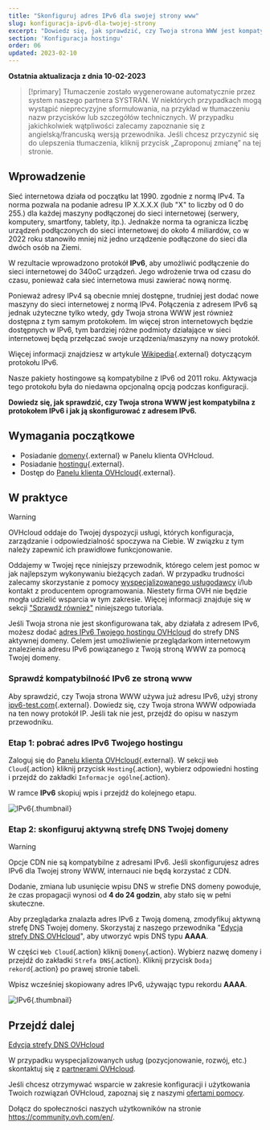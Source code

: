 ```yaml
---
title: "Skonfiguruj adres IPv6 dla swojej strony www"
slug: konfiguracja-ipv6-dla-twojej-strony
excerpt: "Dowiedz się, jak sprawdzić, czy Twoja strona WWW jest kompatybilna z adresem IPv6"
section: 'Konfiguracja hostingu'
order: 06
updated: 2023-02-10
---
```


**Ostatnia aktualizacja z dnia 10-02-2023**

> [!primary]
> Tłumaczenie zostało wygenerowane automatycznie przez system naszego partnera SYSTRAN. W niektórych przypadkach mogą wystąpić nieprecyzyjne sformułowania, na przykład w tłumaczeniu nazw przycisków lub szczegółów technicznych. W przypadku jakichkolwiek wątpliwości zalecamy zapoznanie się z angielską/francuską wersją przewodnika. Jeśli chcesz przyczynić się do ulepszenia tłumaczenia, kliknij przycisk „Zaproponuj zmianę” na tej stronie.
>

## Wprowadzenie

Sieć internetowa działa od początku lat 1990. zgodnie z normą IPv4. Ta norma pozwala na podanie adresu IP X.X.X.X (lub "X" to liczby od 0 do 255.) dla każdej maszyny podłączonej do sieci internetowej (serwery, komputery, smartfony, tablety, itp.). Jednakże norma ta ogranicza liczbę urządzeń podłączonych do sieci internetowej do około 4 miliardów, co w 2022 roku stanowiło mniej niż jedno urządzenie podłączone do sieci dla dwóch osób na Ziemi.

W rezultacie wprowadzono protokół **IPv6**, aby umożliwić podłączenie do sieci internetowej do 340oC urządzeń. Jego wdrożenie trwa od czasu do czasu, ponieważ cała sieć internetowa musi zawierać nową normę. 

Ponieważ adresy IPv4 są obecnie mniej dostępne, trudniej jest dodać nowe maszyny do sieci internetowej z normą IPv4. Połączenia z adresem IPv6 są jednak użyteczne tylko wtedy, gdy Twoja strona WWW jest również dostępna z tym samym protokołem. Im więcej stron internetowych będzie dostępnych w IPv6, tym bardziej różne podmioty działające w sieci internetowej będą przełączać swoje urządzenia/maszyny na nowy protokół.

Więcej informacji znajdziesz w artykule [Wikipedia](https://pl.wikipedia.org/wiki/IPv6){.external} dotyczącym protokołu IPv6.

Nasze pakiety hostingowe są kompatybilne z IPv6 od 2011 roku. Aktywacja tego protokołu była do niedawna opcjonalną opcją podczas konfiguracji. 

**Dowiedz się, jak sprawdzić, czy Twoja strona WWW jest kompatybilna z protokołem IPv6 i jak ją skonfigurować z adresem IPv6.**

## Wymagania początkowe

- Posiadanie [domeny](https://www.ovhcloud.com/pl/domains/){.external} w Panelu klienta OVHcloud.
- Posiadanie [hostingu](https://www.ovhcloud.com/pl/web-hosting/){.external}.
- Dostęp do [Panelu klienta OVHcloud](https://www.ovh.com/auth/?action=gotomanager&from=https://www.ovh.pl/&ovhSubsidiary=pl){.external}.

## W praktyce

> [!warning]
>
> OVHcloud oddaje do Twojej dyspozycji usługi, których konfiguracja, zarządzanie i odpowiedzialność spoczywa na Ciebie. W związku z tym należy zapewnić ich prawidłowe funkcjonowanie.
> 
> Oddajemy w Twojej ręce niniejszy przewodnik, którego celem jest pomoc w jak najlepszym wykonywaniu bieżących zadań. W przypadku trudności zalecamy skorzystanie z pomocy [wyspecjalizowanego usługodawcy](https://partner.ovhcloud.com/pl/) i/lub kontakt z producentem oprogramowania. Niestety firma OVH nie będzie mogła udzielić wsparcia w tym zakresie. Więcej informacji znajduje się w sekcji ["Sprawdź również"](#go-further) niniejszego tutoriala.
> 

Jeśli Twoja strona nie jest skonfigurowana tak, aby działała z adresem IPv6, możesz dodać [adres IPv6 Twojego hostingu OVHcloud](https://docs.ovh.com/pl/hosting/lista-adresow-ip-klastrow-i-hostingow-www/) do strefy DNS aktywnej domeny. Celem jest umożliwienie przeglądarkom internetowym znalezienia adresu IPv6 powiązanego z Twoją stroną WWW za pomocą Twojej domeny.

### Sprawdź kompatybilność IPv6 ze stroną www

Aby sprawdzić, czy Twoja strona WWW używa już adresu IPv6, użyj strony [ipv6-test.com](https://ipv6-test.com/validate.php){.external}. Dowiedz się, czy Twoja strona WWW odpowiada na ten nowy protokół IP. Jeśli tak nie jest, przejdź do opisu w naszym przewodniku.

### Etap 1: pobrać adres IPv6 Twojego hostingu

Zaloguj się do [Panelu klienta OVHcloud](https://www.ovh.com/auth/?action=gotomanager&from=https://www.ovh.pl/&ovhSubsidiary=pl){.external}. W sekcji `Web Cloud`{.action} kliknij przycisk `Hosting`{.action}, wybierz odpowiedni hosting i przejdź do zakładki `Informacje ogólne`{.action}.

W ramce **IPv6** skopiuj wpis i przejdź do kolejnego etapu.

![IPv6](images/ipv6_01.png){.thumbnail}

### Etap 2: skonfiguruj aktywną strefę DNS Twojej domeny

> [!warning]
>
> Opcje CDN nie są kompatybilne z adresami IPv6. Jeśli skonfigurujesz adres IPv6 dla Twojej strony WWW, internauci nie będą korzystać z CDN.
>
> Dodanie, zmiana lub usunięcie wpisu DNS w strefie DNS domeny powoduje, że czas propagacji wynosi od **4 do 24 godzin**, aby stało się w pełni skuteczne.
>

Aby przeglądarka znalazła adres IPv6 z Twoją domeną, zmodyfikuj aktywną strefę DNS Twojej domeny. Skorzystaj z naszego przewodnika "[Edycja strefy DNS OVHcloud](https://docs.ovh.com/pl/domains/hosting_www_jak_edytowac_strefe_dns/#modyfikacja-strefy-dns-ovhcloud)", aby utworzyć wpis DNS typu **AAAA**.

W części `Web Cloud`{.action} kliknij `Domeny`{.action}. Wybierz nazwę domeny i przejdź do zakładki `Strefa DNS`{.action}. Kliknij przycisk `Dodaj rekord`{.action} po prawej stronie tabeli. 

Wpisz wcześniej skopiowany adres IPv6, używając typu rekordu **AAAA**.

![IPv6](images/ipv6_02.png){.thumbnail}

## Przejdź dalej <a name="go-further"></a>

[Edycja strefy DNS OVHcloud](https://docs.ovh.com/pl/domains/hosting_www_jak_edytowac_strefe_dns/#modyfikacja-strefy-dns-ovhcloud)

W przypadku wyspecjalizowanych usług (pozycjonowanie, rozwój, etc.) skontaktuj się z [partnerami OVHcloud](https://partner.ovhcloud.com/pl/).

Jeśli chcesz otrzymywać wsparcie w zakresie konfiguracji i użytkowania Twoich rozwiązań OVHcloud, zapoznaj się z naszymi [ofertami pomocy](https://www.ovhcloud.com/pl/support-levels/).

Dołącz do społeczności naszych użytkowników na stronie <https://community.ovh.com/en/>. 
